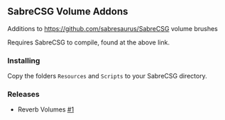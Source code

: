 ## SabreCSG Volume Addons
Additions to https://github.com/sabresaurus/SabreCSG volume brushes

Requires SabreCSG to compile, found at the above link.

### Installing
Copy the folders `Resources` and `Scripts` to your SabreCSG directory. 

### Releases
* Reverb Volumes [#1](https://github.com/Kerfuffles/SabreCSG-Volume-Addons/pull/1)
